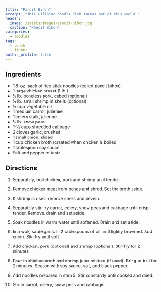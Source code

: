 ```yaml
---
title: "Pancit Bihon"
excerpt: "This Filipino noodle dish tastes out of this world."
header:
  image: /assets/images/pancit-bihon.jpg
  caption: "Pancit Bihon"
categories:
  - noodles
tags:
  - lunch
  - dinner
author_profile: false
---
```


## Ingredients

* 1 8-oz. pack of rice stick noodles (called pancit bihon)
* 1 large chicken breast (1 lb.)
* ¼ lb. boneless pork, cubed (optional)
* ¼ lb. small shrimp in shells (optional)
* ½ cup vegetable oil
* 1 medium carrot, julienne
* 1 celery stalk, julienne
* ¼ lb. snow peas
* 1-½ cups shredded cabbage
* 2 cloves garlic, crushed
* 1 small onion, slided
* 1 cup chicken broth (created when chicken is boiled)
* 1 tablespoon soy sauce
* Salt and pepper to taste

## Directions

1. Separately, boil chicken, pork and shrimp until tender.

2. Remove chicken meat from bones and shred. Set the broth aside.

3. If shrimp is used, remove shells and devein.

4. Separately stir-fry carrot, celery, snow peas and cabbage until crisp-tender. Remove, drain and set aside.

5. Soak noodles in warm water until softened. Drain and set aside.

6. In a wok, sauté garlic in 2 tablespoons of oil until lightly browned. Add onion. Stir-fry until soft.

7. Add chicken, pork (optional) and shrimp (optional). Stir-fry for 2 minutes.

8. Pour in chicken broth and shrimp juice mixture (if used). Bring to boil for 2 minutes. Season with soy sauce, salt, and black pepper.

9. Add noodles prepared in step 5. Stir constantly until cooked and dried.

10. Stir in carrot, celery, snow peas and cabbage.
